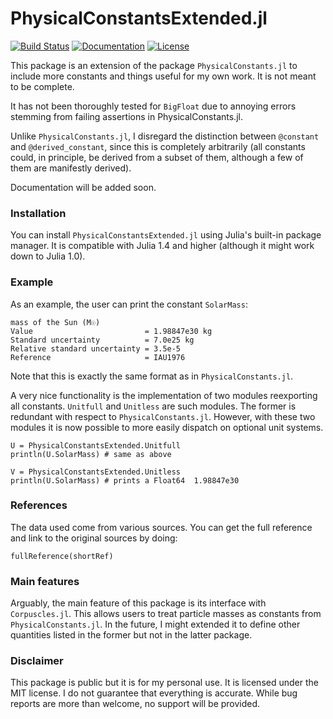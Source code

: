 # PhysicalConstantsExtended.jl


[![Build Status](https://github.com/rafaelab/PhysicalConstantsExtended.jl/actions/workflows/CI.yml/badge.svg)](https://github.com/rafaelab/PhysicalConstantsExtended.jl/actions)
[![Documentation](https://img.shields.io/badge/docs-stable-blue.svg)](https://rafaelab.github.io/PhysicalConstantsExtended.jl/index.html)
[![License](https://img.shields.io/badge/license-MIT-green.svg)](LICENSE)



This package is an extension of the package `PhysicalConstants.jl` to include more constants and things useful for my own work.
It is not meant to be complete.

It has not been thoroughly tested for `BigFloat` due to annoying errors stemming from failing assertions in PhysicalConstants.jl.

Unlike `PhysicalConstants.jl`, I disregard the distinction between `@constant` and `@derived_constant`, since this is completely arbitrarily (all constants could, in principle, be derived from a subset of them, although a few of them are manifestly derived).

Documentation will be added soon.


### Installation

You can install `PhysicalConstantsExtended.jl` using Julia's built-in package manager.
It is compatible with Julia 1.4 and higher (although it might work down to Julia 1.0).

### Example

As an example, the user can print the constant `SolarMass`:
```
mass of the Sun (M☉)
Value                         = 1.98847e30 kg
Standard uncertainty          = 7.0e25 kg
Relative standard uncertainty = 3.5e-5
Reference                     = IAU1976
```
Note that this is exactly the same format as in `PhysicalConstants.jl`.

A very nice functionality is the implementation of two modules reexporting all constants.
`Unitfull` and `Unitless` are such modules. The former is redundant with respect to `PhysicalConstants.jl`.
However, with these two modules it is now possible to more easily dispatch on optional unit systems.
```
U = PhysicalConstantsExtended.Unitfull
println(U.SolarMass) # same as above

V = PhysicalConstantsExtended.Unitless
println(U.SolarMass) # prints a Float64  1.98847e30
```


### References

The data used come from various sources.
You can get the full reference and link to the original sources by doing:
```
fullReference(shortRef)
```

### Main features

Arguably, the main feature of this package is its interface with `Corpuscles.jl`.
This allows users to treat particle masses as constants from `PhysicalConstants.jl`.
In the future, I might extended it to define other quantities listed in the former but not in the latter package.


### Disclaimer

This package is public but it is for my personal use.
It is licensed under the MIT license. 
I do not guarantee that everything is accurate. 
While bug reports are more than welcome, no support will be provided.

